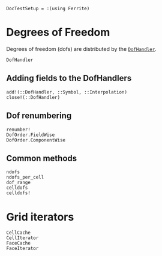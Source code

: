 ```@meta
DocTestSetup = :(using Ferrite)
```

# Degrees of Freedom
Degrees of freedom (dofs) are distributed by the [`DofHandler`](@ref).
```@docs
DofHandler
```

## Adding fields to the DofHandlers
```@docs
add!(::DofHandler, ::Symbol, ::Interpolation)
close!(::DofHandler)
```

## Dof renumbering
```@docs
renumber!
DofOrder.FieldWise
DofOrder.ComponentWise
```

## Common methods
```@docs
ndofs
ndofs_per_cell
dof_range
celldofs
celldofs!
```

# Grid iterators
```@docs
CellCache
CellIterator
FaceCache
FaceIterator
```